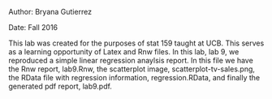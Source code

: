 Author: Bryana Gutierrez

Date: Fall 2016

This lab was created for the purposes of stat 159 taught at UCB. This serves as a learning opportunity of Latex and Rnw files. In this lab, lab 9, we reproduced a simple linear regression anaylsis report. In this file we have the Rnw report, lab9.Rnw, the scatterplot image, scatterplot-tv-sales.png, the RData file with regression information, regression.RData, and finally the generated pdf report, lab9.pdf. 
